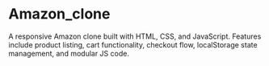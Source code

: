 # Amazon_clone
A responsive Amazon clone built with HTML, CSS, and JavaScript. Features include product listing, cart functionality, checkout flow, localStorage state management, and modular JS code.
